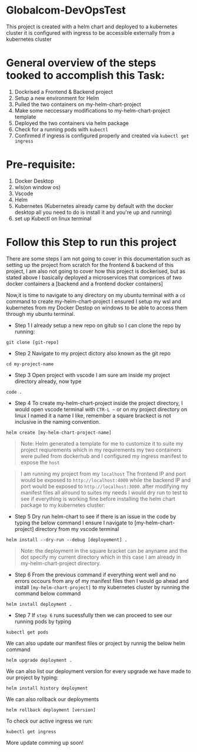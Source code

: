# Globalcom-DevOpsTest
This project is created  with a helm chart and deployed to a kubernetes cluster it is configured with  ingress to be accessible  externally from a kubernetes cluster

# General overview of the steps tooked to accomplish this Task:
1. Dockrised a Frontend & Backend project
2. Setup a new environment for Helm
3. Pulled the two containers on my-helm-chart-project
4. Make some neccessary modifications to my-helm-chart-project template
5. Deployed the two containers via helm package
6. Check for a running pods with `kubectl`
7. Confirmed if ingress is configured properly and created via `kubectl get ingress`

# Pre-requisite:
1. Docker Desktop
2. wls(on window os)
3. Vscode 
4. Helm 
5. Kubernetes (Kubernetes already came by default with the docker desktop all you need to do is install it and you're up and running)
6. set up Kubectl on linux terminal

# Follow this Step to run this project 
There are some steps I am not going to cover in this documentation such as setting up the project from scratch for the frontend & backend of this project, I am also not going to cover how this project is dockerised,  but as stated above I basically deployed a microservices that comprices of two docker containers a [backend and a frontend docker containers]


Now,it is time to navigate to any directory on my ubuntu terminal with a `cd` command to create my-helm-chart-project
I ensured I setup my wsl and kubernetes from my Docker Destop on windows to be able to access them through my ubuntu terminal.

- Step 1
I already setup a new repo on gitub so I can clone the repo by running:
```
git clone [git-repo]
```

- Step 2
Navigate to my project dictory also known as the git repo
```
cd my-project-name
```

- Step 3
Open project with vscode I am sure am inside my project directory already, now type
```
code .
```
- Step 4
To create my-helm-chart-project inside the project directory, I would open  vscode terminal with `CTR-L ~` or on my project directory on linux 
I named it a name I like, remember a square brackect is not inclusive in the naming convention. 

```
helm create [my-helm-chart-project-name]
```


> Note: Helm generated a template for me to customize it to suite my project reqiurements which in my requirements my two containers were pulled from dockerhub and I configured my ingress manifest to expose the `host` 

>I am running my project from my `localhost` The frontend IP and port would be exposed to `http://localhost:4000` while the backend IP and port would be exposed to `http://localhost:3000`. after modifying my manifest files all alround to suites my needs I would dry run to test to see if everything is working fine before installing the helm chart package to my kubernetes cluster:


- Step 5 
Dry run helm-chart to see if there is an issue in the code by typing the below command I ensure I navigate to [my-helm-chart-project] directory from my vscode terminal

```
helm install --dry-run --debug [deployement] .
```
> Note: the deployment in the square bracket can be anyname and the dot specify my current directory which in this case I am already in my-helm-chart-project directory.

- Step 6
From the previous command if everything went well and no errors occours  from any of my manifest files then I would go ahead and install  `[my-helm-chart-project]` to my kubernetes cluster by running the command below command
```
helm install deployment .
```

- Step 7 
If `step 6` runs sucessfully then we can proceed  to see our running pods by typing

```
kubectl get pods
```

We can also update our manifest files or project by runnig the below helm command
```
helm upgrade deployment .
```

We can also list our deployment version for every upgrade we have made to our project by typing:
```
helm install history deployment
```

We can also rollback our deployments
```
helm rollback deployment [version]
```

To check our active ingress we run:
```
kubectl get ingress
```

More update comming up soon!



